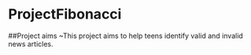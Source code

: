 # ProjectFibonacci

##Project aims
~This project aims to help teens identify valid and invalid news articles.
